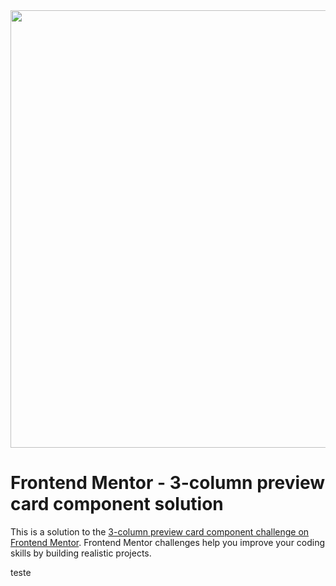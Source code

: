 <div align="center">
  <img src="https://user-images.githubusercontent.com/96552476/163721306-452591f9-6525-4013-a135-5c56d0687990.png" width="700px"/>
</div>

# Frontend Mentor - 3-column preview card component solution

This is a solution to the [3-column preview card component challenge on Frontend Mentor](https://www.frontendmentor.io/challenges/3column-preview-card-component-pH92eAR2-). Frontend Mentor challenges help you improve your coding skills by building realistic projects. 

teste
  
